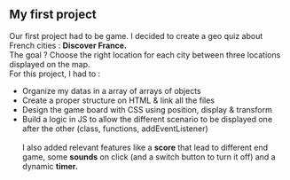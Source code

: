 <h2>My first project</h2>

Our first project had to be game. I decided to create a geo quiz about French cities : <b>Discover France.</b>
<br>The goal ? Choose the right location for each city between three locations displayed on the map.
<br>For this project, I had to :
- Organize my datas in a array of arrays of objects
- Create a proper structure on HTML & link all the files
- Design the game board with CSS using position, display & transform
- Build a logic in JS to allow the different scenario to be displayed one after the other (class, functions, addEventListener)
<br><br>I also added relevant features like a <b>score</b> that lead to different end game, some <b>sounds</b> on click (and a switch button to turn it off) and a dynamic <b>timer.</b>
